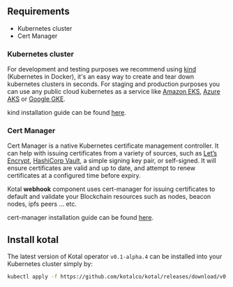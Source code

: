 ## Requirements

- Kubernetes cluster
- Cert Manager

### Kubernetes cluster

For development and testing purposes we recommend using [kind](https://kind.sigs.k8s.io/) (Kubernetes in Docker), it's an easy way to create and tear down kubernetes clusters in seconds.
For staging and production purposes you can use any public cloud kubernetes as a service like [Amazon EKS](https://aws.amazon.com/eks/), [Azure AKS](https://azure.microsoft.com/en-us/services/kubernetes-service/) or [Google GKE](https://cloud.google.com/kubernetes-engine).

kind installation guide can be found [here](https://kind.sigs.k8s.io/docs/user/quick-start/).

### Cert Manager

Cert Manager is a native Kubernetes certificate management controller. It can help with issuing certificates from a variety of sources, such as [Let’s Encrypt](https://letsencrypt.org), [HashiCorp Vault](https://www.vaultproject.io/), a simple signing key pair, or self-signed. It will ensure certificates are valid and up to date, and attempt to renew certificates at a configured time before expiry.

Kotal **webhook** component uses cert-manager for issuing certificates to default and validate your Blockchain resources such as nodes, beacon nodes, ipfs peers ... etc.

cert-manager installation guide can be found [here](https://cert-manager.io/docs/installation/).

## Install kotal

The latest version of Kotal operator `v0.1-alpha.4` can be installed into your Kubernetes cluster simply by:

```bash
kubectl apply -f https://github.com/kotalco/kotal/releases/download/v0.1-alpha.4/kotal.yaml
```

